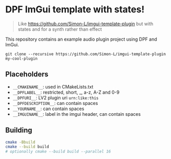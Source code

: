 # DPF ImGui template with states!

> Like https://github.com/Simon-L/imgui-template-plugin but with states and for a synth rather than effect

This repository contains an example audio plugin project using DPF and ImGui.

`git clone --recursive https://github.com/Simon-L/imgui-template-plugin my-cool-plugin`

## Placeholders

* `__CMAKENAME__`: used in CMakeLists.txt
* `__DPFLABEL__`: restricted, short, _, a-z, A-Z and 0-9
* `__DPFURI__`: LV2 plugin uri `urn:like:this`
* `__DPFDESCRIPTION__`: can contain spaces
* `__YOURNAME__`: can contain spaces
* `__IMGUINAME__`: label in the imgui header, can contain spaces

## Building

```bash
cmake -Bbuild
cmake --build build
# optionally cmake --build build --parallel 16
```
